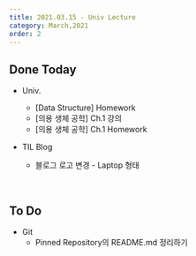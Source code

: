 ```yaml
---
title: 2021.03.15 - Univ Lecture
category: March,2021
order: 2
---
```




## Done Today

- Univ.
  - [Data Structure] Homework
  - [의용 생체 공학] Ch.1 강의
  - [의용 생체 공학] Ch.1 Homework



- TIL Blog
  - 블로그 로고 변경 - Laptop 형태

<br>

## To Do

- Git
  - Pinned Repository의 README.md 정리하기